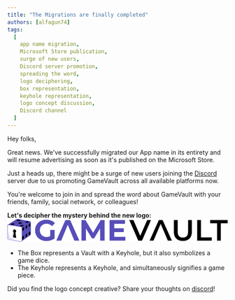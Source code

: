 ```yaml
---
title: "The Migrations are finally completed"
authors: [alfagun74]
tags:
  [
    app name migration,
    Microsoft Store publication,
    surge of new users,
    Discord server promotion,
    spreading the word,
    logo deciphering,
    box representation,
    keyhole representation,
    logo concept discussion,
    Discord channel
  ]
---
```


Hey folks,

Great news. We've successfully migrated our App name in its entirety and will resume advertising as soon as it's published on the Microsoft Store.

Just a heads up, there might be a surge of new users joining the [Discord](https://discord.gg/NEdNen2dSu) server due to us promoting GameVault across all available platforms now.

You're welcome to join in and spread the word about GameVault with your friends, family, social network, or colleagues!

**Let's decipher the mystery behind the new logo:**
![logo](/img/blog/2023-07-19/logo-text-and-image-sbs.png)

- The Box represents a Vault with a Keyhole, but it also symbolizes a game dice.
- The Keyhole represents a Keyhole, and simultaneously signifies a game piece.

Did you find the logo concept creative? Share your thoughts on [discord](https://discord.gg/NEdNen2dSu)!
